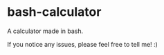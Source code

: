 # bash-calculator
A calculator made in bash.

If you notice any issues, please feel free to tell me! :)
